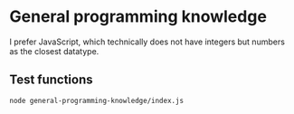 # General programming knowledge

I prefer JavaScript, which technically does not have integers but numbers as the closest datatype.

## Test functions

`node general-programming-knowledge/index.js`
